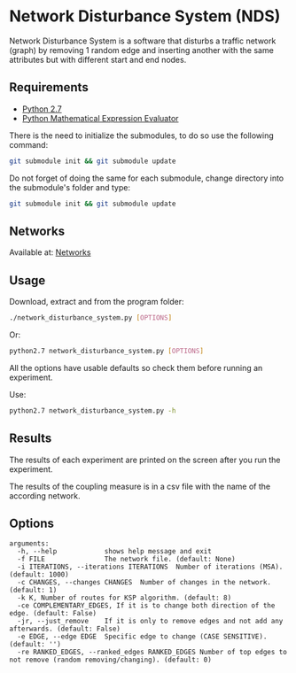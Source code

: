 Network Disturbance System (NDS)
=============================
Network Disturbance System is a software that disturbs a traffic network
(graph) by removing 1 random edge and inserting another with the same
attributes but with different start and end nodes.

## Requirements
 * [Python 2.7](https://www.python.org/downloads/)
 * [Python Mathematical Expression Evaluator](https://pypi.python.org/pypi/py_expression_eval)
 
 There is the need to initialize the submodules, to do so use the following command:
```sh
git submodule init && git submodule update
```

 Do not forget of doing the same for each submodule, change directory into the submodule's folder and type:
```sh
git submodule init && git submodule update
```

## Networks
 Available at:  [Networks](https://github.com/maslab-ufrgs/network-files)
 
## Usage
Download, extract and from the program folder:
```sh
./network_disturbance_system.py [OPTIONS]
```
Or:
```sh
python2.7 network_disturbance_system.py [OPTIONS]
```

All the options have usable defaults so check them before running an experiment.

Use:

```sh
python2.7 network_disturbance_system.py -h
```

## Results
The results of each experiment are printed on the screen after you run the experiment.

The results of the coupling measure is in a csv file with the name of the according network.

## Options
```
arguments:
  -h, --help            shows help message and exit
  -f FILE               The network file. (default: None)
  -i ITERATIONS, --iterations ITERATIONS  Number of iterations (MSA). (default: 1000)
  -c CHANGES, --changes CHANGES  Number of changes in the network. (default: 1)
  -k K, Number of routes for KSP algorithm. (default: 8)
  -ce COMPLEMENTARY_EDGES, If it is to change both direction of the edge. (default: False)
  -jr, --just_remove    If it is only to remove edges and not add any afterwards. (default: False)
  -e EDGE, --edge EDGE  Specific edge to change (CASE SENSITIVE). (default: '')
  -re RANKED_EDGES, --ranked_edges RANKED_EDGES Number of top edges to not remove (random removing/changing). (default: 0)
```
